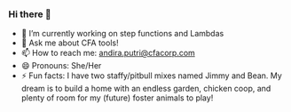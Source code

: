 ### Hi there 👋

- 🔭 I’m currently working on step functions and Lambdas
- 💬 Ask me about CFA tools!
- 📫 How to reach me: andira.putri@cfacorp.com
- 😄 Pronouns: She/Her
- ⚡ Fun facts: I have two staffy/pitbull mixes named Jimmy and Bean. My dream is to build a home with an endless garden, chicken coop, and plenty of room for my (future) foster animals to play!

<!--
**andira-at-cfa/andira-at-cfa** is a ✨ _special_ ✨ repository because its `README.md` (this file) appears on your GitHub profile.

Here are some ideas to get you started:

- 🔭 I’m currently working on ...
- 🌱 I’m currently learning ...
- 👯 I’m looking to collaborate on ...
- 🤔 I’m looking for help with ...
- 💬 Ask me about ...
- 📫 How to reach me: ...
- 😄 Pronouns: ...
- ⚡ Fun fact: ...
-->
